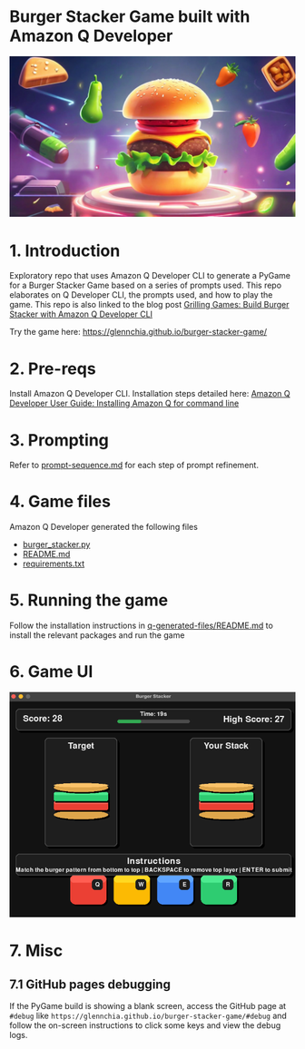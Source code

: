 # Burger Stacker Game built with Amazon Q Developer

![cover image](./docs/00-cover/cover-image.png)

# 1. Introduction

Exploratory repo that uses Amazon Q Developer CLI to generate a PyGame for a Burger Stacker Game based on a series of prompts used. This repo elaborates on Q Developer CLI, the prompts used, and how to play the game. This repo is also linked to the blog post [Grilling Games: Build Burger Stacker with Amazon Q Developer CLI](https://community.aws/content/2yK6VCidazUoocEO92BhTWYr7mM)

Try the game here: https://glennchia.github.io/burger-stacker-game/

# 2. Pre-reqs

Install Amazon Q Developer CLI. Installation steps detailed here: [Amazon Q Developer User Guide: Installing Amazon Q for command line](https://docs.aws.amazon.com/amazonq/latest/qdeveloper-ug/command-line-installing.html)

# 3. Prompting

Refer to [prompt-sequence.md](./prompt-sequence.md) for each step of prompt refinement.

# 4. Game files

Amazon Q Developer generated the following files

- [burger_stacker.py](./q-generated-files/burger_stacker.py)
- [README.md](./q-generated-files/README.md)
- [requirements.txt](./q-generated-files/requirements.txt)

# 5. Running the game

Follow the installation instructions in [q-generated-files/README.md](./q-generated-files/README.md) to install the relevant packages and run the game

# 6. Game UI

![final UI](./docs/04-third-prompt/04-final-ui.png)

# 7. Misc

## 7.1 GitHub pages debugging

If the PyGame build is showing a blank screen, access the GitHub page at `#debug` like `https://glennchia.github.io/burger-stacker-game/#debug` and follow the on-screen instructions to click some keys and view the debug logs.